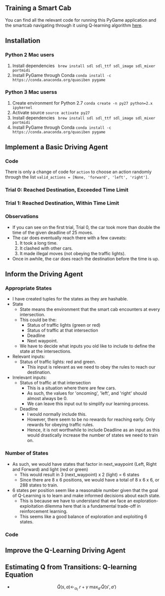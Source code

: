 ## Training a Smart Cab
You can find all the relevant code for running this PyGame application and the smartcab navigating through it using Q-learning algorithm [here](https://github.com/ritchieng/machine-learning-nanodegree/tree/master/reinforcement_learning/smartcab).

## Installation

### Python 2 Mac users
1. Install dependencies
` brew install sdl sdl_ttf sdl_image sdl_mixer portmidi`
2. Install PyGame through Conda
`conda install -c https://conda.anaconda.org/quasiben pygame`

### Python 3 Mac userss
1. Create environment for Python 2.7
`conda create -n py27 python=2.x ipykernel`
2. Activate source
`source activate py27`
3. Install dependencies
` brew install sdl sdl_ttf sdl_image sdl_mixer portmidi`
4. Install PyGame through Conda
`conda install -c https://conda.anaconda.org/quasiben pygame`
    

## Implement a Basic Driving Agent

### Code
There is only a change of code for `action` to choose an action randomly through the list `valid_actions = [None, 'forward', 'left', 'right']`.
<script src="https://gist.github.com/ritchieng/3a0a813e507f0e0ac68ebc9644fd71ac.js"></script>

### Trial 0: Reached Destination, Exceeded Time Limit
<script src="https://gist.github.com/ritchieng/3debad4a7c75b64514ebb8d4c0790dc4.js"></script>

### Trial 1: Reached Destination, Within Time Limit
<script src="https://gist.github.com/ritchieng/4f0948e859640ed4a38a08b47a83c7ed.js"></script>

### Observations
- If you can see on the first trial, Trial 0, the car took more than double the time of the given deadline of 25 moves.
- The car does eventually reach there with a few caveats:
    1. It took a long time.
    2. It clashed with other cars.
    3. It made illegal moves (not obeying the traffic lights).
- Once in awhile, the car does reach the destination before the time is up.
    
## Inform the Driving Agent


### Appropriate States
- I have created tuples for the states as they are hashable. 
- State
    - State means the environment that the smart cab encounters at every intersection. 
    - This could be the:
        - Status of traffic lights (green or red)
        - Status of traffic at that intersection
        - Deadline
        - Next waypoint. 
    - We have to decide what inputs you old like to include to define the state at the intersections.
- Relevant inputs:
    - Status of traffic lights: red and green.
        - This input is relevant as we need to obey the rules to reach our destination.       
- Irrelevant inputs:
    - Status of traffic at that intersection
        - This is a situation where there are few cars.
        - As such, the values for 'oncoming', 'left', and 'right' should almost always be 0. 
        - We can leave this input out to simplify our learning process.
    - Deadline
        - I would normally include this. 
        - However, there seem to be no rewards for reaching early. Only rewards for obeying traffic rules.
        - Hence, it is not worthwhile to include Deadline as an input as this would drastically increase the number of states we need to train on.

### Number of States
- As such, we would have states that factor in next_waypoint (Left, Right and Forward) and light (red or green)
    - This would result in 3 (next_waypoint) x 2 (light) = 6 states
    - Since there are 8 x 6 positions, we would have a total of 8 x 6 x 6, or 288 states to train.
- 6 states per position seem like a reasonable number given that the goal of Q-Learning is to learn and make informed decisions about each state.
    - This is because we have to understand that we face an exploration-exploitation dilemma here that is a fundamental trade-off in reinforcement learning.
    - This seems like a good balance of exploration and exploiting 6 states.

### Code
<script src="https://gist.github.com/ritchieng/905f12bf65265331f0e051541379c767.js"></script>

## Improve the Q-Learning Driving Agent

## Estimating Q from Transitions: Q-learning Equation
- $$ \hat{Q}(s, a)\leftarrow_{\alpha_t} \ r + γ \ \max_{a'} \hat{Q}(s', a') $$
